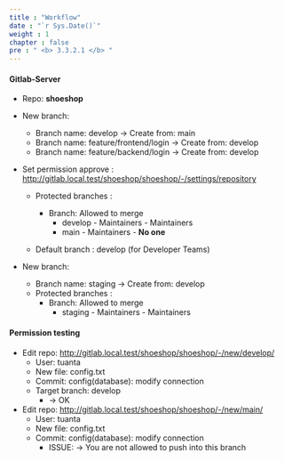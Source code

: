 ```yaml
---
title : "Workflow"
date : "`r Sys.Date()`"
weight : 1
chapter : false
pre : " <b> 3.3.2.1 </b> "
---
```


#### Gitlab-Server

- Repo: **shoeshop**
- New branch:
    - Branch name: develop -> Create from: main
    - Branch name: feature/frontend/login -> Create from: develop
    - Branch name: feature/backend/login -> Create from: develop

- Set permission approve : http://gitlab.local.test/shoeshop/shoeshop/-/settings/repository
    - Protected branches :
      - Branch: 	Allowed to merge
        - develop	-  Maintainers  -   Maintainers
        - main	    -  Maintainers	-   **No one**

    - Default branch : develop (for Developer Teams)

- New branch:
    - Branch name: staging -> Create from: develop
    - Protected branches :
      - Branch: 	Allowed to merge
        - staging	-  Maintainers  -   Maintainers

#### Permission testing
- Edit repo: http://gitlab.local.test/shoeshop/shoeshop/-/new/develop/
  - User: tuanta
  - New file: config.txt
  - Commit: config(database): modify connection
  - Target branch: develop
    - -> OK
- Edit repo: http://gitlab.local.test/shoeshop/shoeshop/-/new/main/
  - User: tuanta
  - New file: config.txt
  - Commit: config(database): modify connection
     - ISSUE: -> You are not allowed to push into this branch
